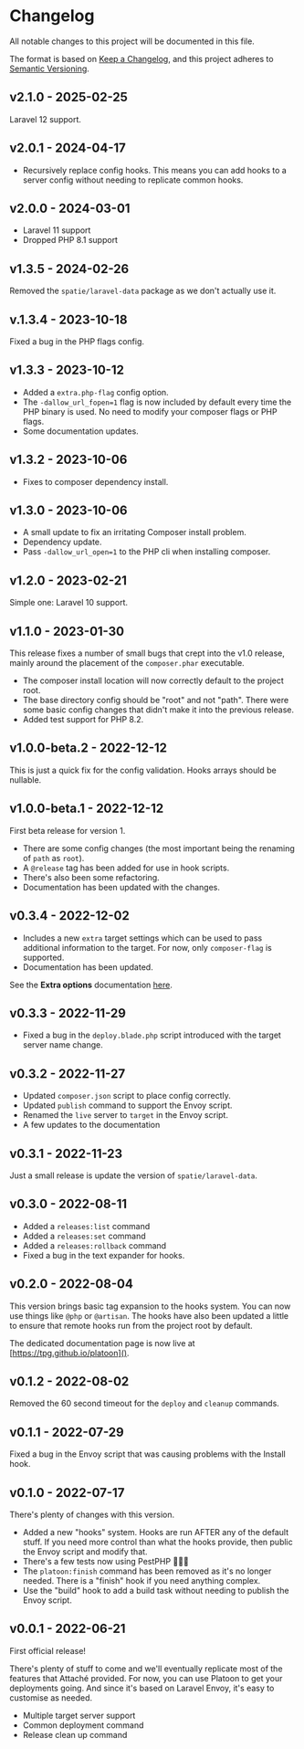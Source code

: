 # Changelog

All notable changes to this project will be documented in this file.

The format is based on [Keep a Changelog](https://keepachangelog.com/en/1.0.0/),
and this project adheres to [Semantic Versioning](https://semver.org/spec/v2.0.0.html).

## v2.1.0 - 2025-02-25

Laravel 12 support.

## v2.0.1 - 2024-04-17

- Recursively replace config hooks. This means you can add hooks to a server config without needing to replicate common hooks.

## v2.0.0 - 2024-03-01

- Laravel 11 support
- Dropped PHP 8.1 support

## v1.3.5 - 2024-02-26

Removed the `spatie/laravel-data` package as we don't actually use it.

## v.1.3.4 - 2023-10-18

Fixed a bug in the PHP flags config.

## v1.3.3 - 2023-10-12

- Added a `extra.php-flag` config option.
- The `-dallow_url_fopen=1` flag is now included by default every time the PHP binary is used. No need to modify your composer flags or PHP flags.
- Some documentation updates.

## v1.3.2 - 2023-10-06

- Fixes to composer dependency install.

## v1.3.0 - 2023-10-06

- A small update to fix an irritating Composer install problem.
- Dependency update.
- Pass `-dallow_url_open=1` to the PHP cli when installing composer.

## v1.2.0 - 2023-02-21

Simple one: Laravel 10 support.

## v1.1.0 - 2023-01-30

This release fixes a number of small bugs that crept into the v1.0 release, mainly around the placement of the `composer.phar` executable.

- The composer install location will now correctly default to the project root.
- The base directory config should be "root" and not "path". There were some basic config changes that didn't make it into the previous release.
- Added test support for PHP 8.2.

## v1.0.0-beta.2 - 2022-12-12

This is just a quick fix for the config validation. Hooks arrays should be nullable.

## v1.0.0-beta.1 - 2022-12-12

First beta release for version 1.

- There are some config changes (the most important being the renaming of `path` as `root`).
- A `@release` tag has been added for use in hook scripts.
- There's also been some refactoring.
- Documentation has been updated with the changes.

## v0.3.4 - 2022-12-02

- Includes a new `extra` target settings which can be used to pass additional information to the target. For now, only `composer-flag` is supported.
- Documentation has been updated.

See the **Extra options** documentation [here](https://tpg.github.io/platoon/reference/config.html#extra-options).

## v0.3.3 - 2022-11-29

- Fixed a bug in the `deploy.blade.php` script introduced with the target server name change.

## v0.3.2 - 2022-11-27

- Updated `composer.json` script to place config correctly.
- Updated `publish` command to support the Envoy script.
- Renamed the `live` server to `target` in the Envoy script.
- A few updates to the documentation

## v0.3.1 - 2022-11-23

Just a small release is update the version of `spatie/laravel-data`.

## v0.3.0 - 2022-08-11

- Added a `releases:list` command
- Added a `releases:set` command
- Added a `releases:rollback` command
- Fixed a bug in the text expander for hooks.

## v0.2.0 - 2022-08-04

This version brings basic tag expansion to the hooks system. You can now use things like `@php` or `@artisan`. The hooks have also been updated a little to ensure that remote hooks run from the project root by default.

The dedicated documentation page is now live at [https://tpg.github.io/platoon]().

## v0.1.2 - 2022-08-02

Removed the 60 second timeout for the `deploy` and `cleanup` commands.

## v0.1.1 - 2022-07-29

Fixed a bug in the Envoy script that was causing problems with the Install hook.

## v0.1.0 - 2022-07-17

There's plenty of changes with this version.

- Added a new "hooks" system. Hooks are run AFTER any of the default stuff. If you need more control than what the hooks provide, then public the Envoy script and modify that.
- There's a few tests now using PestPHP 🤸🏼‍♀️
- The `platoon:finish` command has been removed as it's no longer needed. There is a "finish" hook if you need anything complex.
- Use the "build" hook to add a build task without needing to publish the Envoy script.

## v0.0.1 - 2022-06-21

First official release!

There's plenty of stuff to come and we'll eventually replicate most of the features that Attaché provided. For now, you can use Platoon to get your deployments going. And since it's based on Laravel Envoy, it's easy to customise as needed.

- Multiple target server support
- Common deployment command
- Release clean up command
